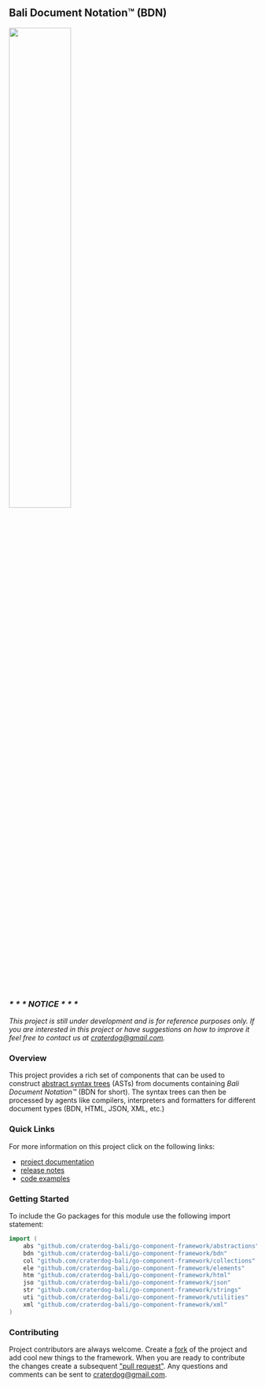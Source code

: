 ## Bali Document Notation™ (BDN)
<img src="https://craterdog.com/images/CraterDog.png" width="50%">

### _\* \* \* NOTICE \* \* \*_
_This project is still under development and is for reference purposes only. If
you are interested in this project or have suggestions on how to improve it feel
free to contact us at [craterdog@gmail.com](mailto:craterdog@gmail.com)._

### Overview
This project provides a rich set of components that can be used to construct
[abstract syntax trees](https://en.wikipedia.org/wiki/Abstract_syntax_tree)
(ASTs) from documents containing _Bali Document Notation™_ (BDN for short). The
syntax trees can then be processed by agents like compilers, interpreters and
formatters for different document types (BDN, HTML, JSON, XML, etc.)

### Quick Links
For more information on this project click on the following links:
 * [project documentation](https://github.com/craterdog-bali/go-component-framework/wiki)
 * [release notes](https://github.com/craterdog-bali/go-component-framework/wiki/release-notes)
 * [code examples](https://github.com/craterdog-bali/go-component-framework/wiki/code-examples)

### Getting Started
To include the Go packages for this module use the following import statement:
```go
import (
	abs "github.com/craterdog-bali/go-component-framework/abstractions"
	bdn "github.com/craterdog-bali/go-component-framework/bdn"
	col "github.com/craterdog-bali/go-component-framework/collections"
	ele "github.com/craterdog-bali/go-component-framework/elements"
	htm "github.com/craterdog-bali/go-component-framework/html"
	jso "github.com/craterdog-bali/go-component-framework/json"
	str "github.com/craterdog-bali/go-component-framework/strings"
	uti "github.com/craterdog-bali/go-component-framework/utilities"
	xml "github.com/craterdog-bali/go-component-framework/xml"
)
```

### Contributing
Project contributors are always welcome. Create a
[fork](https://github.com/craterdog-bali/go-component-framework) of the project and add cool
new things to the framework. When you are ready to contribute the changes create a subsequent
["pull request"](https://help.github.com/articles/about-pull-requests/). Any questions and
comments can be sent to [craterdog@gmail.com](mailto:craterdog@gmail.com).
